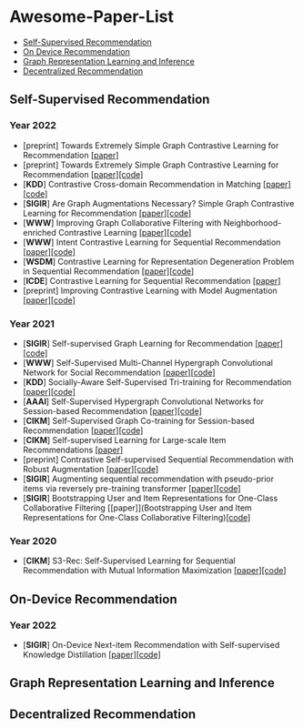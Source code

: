 # Awesome-Paper-List

- [Self-Supervised Recommendation](#self-supervised-recommendation)
- [On Device Recommendation](#on-device-recommendation)
- [Graph Representation Learning and Inference](#graph-representation-learning-and-inference)
- [Decentralized Recommendation](#decentralized-recommendation)

## Self-Supervised Recommendation
### Year 2022

 + [preprint] Towards Extremely Simple Graph Contrastive Learning for Recommendation [[paper]](https://arxiv.org/abs/2203.15876)
 + [preprint] Towards Extremely Simple Graph Contrastive Learning for Recommendation [[paper]](https://dl.acm.org/doi/10.1145/3534678.3539125)[[code]](https://github.com/lqfarmer/CCDR)
 + [**KDD**] Contrastive Cross-domain Recommendation in Matching [[paper]](https://dl.acm.org/doi/abs/10.1145/3477495.3531937)[[code]](https://github.com/Coder-Yu/SELFRec)
 + [**SIGIR**] Are Graph Augmentations Necessary? Simple Graph Contrastive Learning for Recommendation [[paper]](https://dl.acm.org/doi/abs/10.1145/3477495.3531937)[[code]](https://github.com/Coder-Yu/SELFRec)
 + [**WWW**] Improving Graph Collaborative Filtering with Neighborhood-enriched Contrastive Learning [[paper]](https://arxiv.org/abs/2202.06200)[[code]](https://github.com/RUCAIBox/NCL)
 + [**WWW**] Intent Contrastive Learning for Sequential Recommendation [[paper]](https://dl.acm.org/doi/10.1145/3485447.3512090)[[code]](https://github.com/salesforce/ICLRec)
 + [**WSDM**] Contrastive Learning for Representation Degeneration Problem in Sequential Recommendation [[paper]](https://dl.acm.org/doi/abs/10.1145/3488560.3498433)[[code](https://github.com/RuihongQiu/DuoRec)]
 + [**ICDE**] Contrastive Learning for Sequential Recommendation [[paper]](https://ieeexplore.ieee.org/abstract/document/9835621)
 + [preprint] Improving Contrastive Learning with Model Augmentation [[paper]](https://arxiv.org/abs/2203.15508)[[code]](https://github.com/salesforce/SRMA)

### Year 2021

 + [**SIGIR**] Self-supervised Graph Learning for Recommendation [[paper]](https://arxiv.org/abs/2010.10783)[[code]](https://github.com/wujcan/SGL)
 + [**WWW**] Self-Supervised Multi-Channel Hypergraph Convolutional Network for Social Recommendation [[paper]](https://dl.acm.org/doi/abs/10.1145/3442381.3449844)[[code]](https://github.com/Coder-Yu/QRec/blob/master/model/ranking/MHCN.py)
 + [**KDD**] Socially-Aware Self-Supervised Tri-training for Recommendation [[paper]](https://dl.acm.org/doi/10.1145/3447548.3467340)[[code]](https://github.com/Coder-Yu/QRec/blob/master/model/ranking/SEPT.py)
 + [**AAAI**] Self-Supervised Hypergraph Convolutional Networks for Session-based Recommendation [[paper]](https://ojs.aaai.org/index.php/AAAI/article/view/16578)[[code]](https://github.com/xiaxin1998/DHCN)
 + [**CIKM**] Self-Supervised Graph Co-training for Session-based Recommendation [[paper]](https://dl.acm.org/doi/abs/10.1145/3459637.3482388)[[code]](https://github.com/xiaxin1998/COTREC)
 + [**CIKM**] Self-supervised Learning for Large-scale Item Recommendations [[paper]](https://dl.acm.org/doi/abs/10.1145/3459637.3481952)
 + [preprint] Contrastive Self-supervised Sequential Recommendation with Robust Augmentation [[paper]](https://arxiv.org/pdf/2108.06479.pdf)[[code]](https://github.com/YChen1993/CoSeRec)
 + [**SIGIR**] Augmenting sequential recommendation with pseudo-prior items via reversely pre-training transformer [[paper]](https://dl.acm.org/doi/abs/10.1145/3404835.3463036)[[code]](https://github.com/DyGRec/ASReP)
 + [**SIGIR**] Bootstrapping User and Item Representations for One-Class Collaborative Filtering [[paper]](Bootstrapping User and Item Representations for One-Class Collaborative Filtering)[[code]](https://github.com/donalee/BUIR)
 
### Year 2020
+ [**CIKM**] S3-Rec: Self-Supervised Learning for Sequential Recommendation with Mutual Information Maximization  [[paper]](https://dl.acm.org/doi/10.1145/3340531.3411954)[[code]](https://github.com/RUCAIBox/CIKM2020-S3Rec)

## On-Device Recommendation
### Year 2022
+ [**SIGIR**] On-Device Next-item Recommendation with Self-supervised Knowledge Distillation  [[paper]](https://dl.acm.org/doi/10.1145/3340531.3411954)[[code]](https://github.com/xiaxin1998/OD-Rec)

## Graph Representation Learning and Inference

## Decentralized Recommendation
